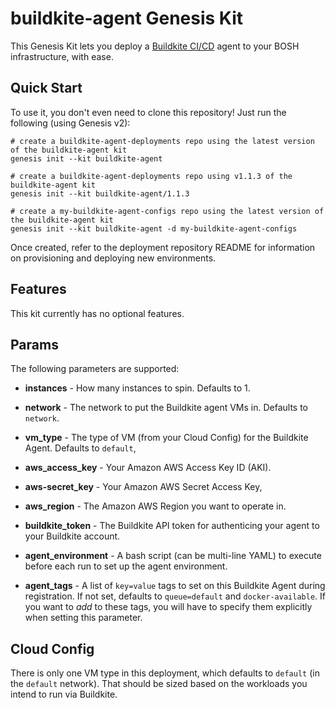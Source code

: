 buildkite-agent Genesis Kit
===========================

This Genesis Kit lets you deploy a [Buildkite CI/CD][bk] agent to
your BOSH infrastructure, with ease.

Quick Start
-----------

To use it, you don't even need to clone this repository! Just run
the following (using Genesis v2):

```
# create a buildkite-agent-deployments repo using the latest version of the buildkite-agent kit
genesis init --kit buildkite-agent

# create a buildkite-agent-deployments repo using v1.1.3 of the buildkite-agent kit
genesis init --kit buildkite-agent/1.1.3

# create a my-buildkite-agent-configs repo using the latest version of the buildkite-agent kit
genesis init --kit buildkite-agent -d my-buildkite-agent-configs
```

Once created, refer to the deployment repository README for information on
provisioning and deploying new environments.

Features
-------

This kit currently has no optional features.

Params
------

The following parameters are supported:

- **instances** - How many instances to spin.  Defaults to 1.

- **network** - The network to put the Buildkite agent VMs in.
  Defaults to `network`.

- **vm_type** - The type of VM (from your Cloud Config) for the
  Buildkite Agent.  Defaults to `default`,

- **aws_access_key** - Your Amazon AWS Access Key ID (AKI).

- **aws-secret_key** - Your Amazon AWS Secret Access Key,

- **aws_region** - The Amazon AWS Region you want to operate in.

- **buildkite_token** - The Buildkite API token for authenticing
  your agent to your Buildkite account.

- **agent_environment** - A bash script (can be multi-line YAML)
  to execute before each run to set up the agent environment.

- **agent_tags** - A list of `key=value` tags to set on this
  Buildkite Agent during registration.  If not set, defaults to
  `queue=default` and `docker-available`.  If you want to _add_ to
  these tags, you will have to specify them explicitly when
  setting this parameter.

Cloud Config
------------

There is only one VM type in this deployment, which defaults to
`default` (in the `default` network).   That should be sized based
on the workloads you intend to run via Buildkite.

[bk]: https://buildkite.com/
